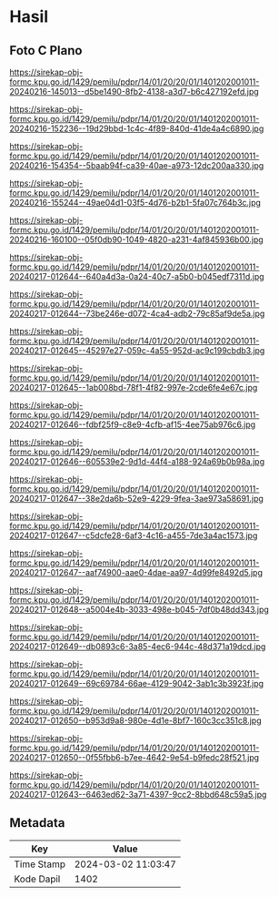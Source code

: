 # Hasil

## Foto C Plano

https://sirekap-obj-formc.kpu.go.id/1429/pemilu/pdpr/14/01/20/20/01/1401202001011-20240216-145013--d5be1490-8fb2-4138-a3d7-b6c427192efd.jpg

https://sirekap-obj-formc.kpu.go.id/1429/pemilu/pdpr/14/01/20/20/01/1401202001011-20240216-152236--19d29bbd-1c4c-4f89-840d-41de4a4c6890.jpg

https://sirekap-obj-formc.kpu.go.id/1429/pemilu/pdpr/14/01/20/20/01/1401202001011-20240216-154354--5baab94f-ca39-40ae-a973-12dc200aa330.jpg

https://sirekap-obj-formc.kpu.go.id/1429/pemilu/pdpr/14/01/20/20/01/1401202001011-20240216-155244--49ae04d1-03f5-4d76-b2b1-5fa07c764b3c.jpg

https://sirekap-obj-formc.kpu.go.id/1429/pemilu/pdpr/14/01/20/20/01/1401202001011-20240216-160100--05f0db90-1049-4820-a231-4af845936b00.jpg

https://sirekap-obj-formc.kpu.go.id/1429/pemilu/pdpr/14/01/20/20/01/1401202001011-20240217-012644--640a4d3a-0a24-40c7-a5b0-b045edf7311d.jpg

https://sirekap-obj-formc.kpu.go.id/1429/pemilu/pdpr/14/01/20/20/01/1401202001011-20240217-012644--73be246e-d072-4ca4-adb2-79c85af9de5a.jpg

https://sirekap-obj-formc.kpu.go.id/1429/pemilu/pdpr/14/01/20/20/01/1401202001011-20240217-012645--45297e27-059c-4a55-952d-ac9c199cbdb3.jpg

https://sirekap-obj-formc.kpu.go.id/1429/pemilu/pdpr/14/01/20/20/01/1401202001011-20240217-012645--1ab008bd-78f1-4f82-997e-2cde6fe4e67c.jpg

https://sirekap-obj-formc.kpu.go.id/1429/pemilu/pdpr/14/01/20/20/01/1401202001011-20240217-012646--fdbf25f9-c8e9-4cfb-af15-4ee75ab976c6.jpg

https://sirekap-obj-formc.kpu.go.id/1429/pemilu/pdpr/14/01/20/20/01/1401202001011-20240217-012646--605539e2-9d1d-44f4-a188-924a69b0b98a.jpg

https://sirekap-obj-formc.kpu.go.id/1429/pemilu/pdpr/14/01/20/20/01/1401202001011-20240217-012647--38e2da6b-52e9-4229-9fea-3ae973a58691.jpg

https://sirekap-obj-formc.kpu.go.id/1429/pemilu/pdpr/14/01/20/20/01/1401202001011-20240217-012647--c5dcfe28-6af3-4c16-a455-7de3a4ac1573.jpg

https://sirekap-obj-formc.kpu.go.id/1429/pemilu/pdpr/14/01/20/20/01/1401202001011-20240217-012647--aaf74900-aae0-4dae-aa97-4d99fe8492d5.jpg

https://sirekap-obj-formc.kpu.go.id/1429/pemilu/pdpr/14/01/20/20/01/1401202001011-20240217-012648--a5004e4b-3033-498e-b045-7df0b48dd343.jpg

https://sirekap-obj-formc.kpu.go.id/1429/pemilu/pdpr/14/01/20/20/01/1401202001011-20240217-012649--db0893c6-3a85-4ec6-944c-48d371a19dcd.jpg

https://sirekap-obj-formc.kpu.go.id/1429/pemilu/pdpr/14/01/20/20/01/1401202001011-20240217-012649--69c69784-66ae-4129-9042-3ab1c3b3923f.jpg

https://sirekap-obj-formc.kpu.go.id/1429/pemilu/pdpr/14/01/20/20/01/1401202001011-20240217-012650--b953d9a8-980e-4d1e-8bf7-160c3cc351c8.jpg

https://sirekap-obj-formc.kpu.go.id/1429/pemilu/pdpr/14/01/20/20/01/1401202001011-20240217-012650--0f55fbb6-b7ee-4642-9e54-b9fedc28f521.jpg

https://sirekap-obj-formc.kpu.go.id/1429/pemilu/pdpr/14/01/20/20/01/1401202001011-20240217-012643--6463ed62-3a71-4397-9cc2-8bbd648c59a5.jpg


## Metadata

| Key        | Value               |
| ---------- | ------------------- |
| Time Stamp | 2024-03-02 11:03:47 |
| Kode Dapil | 1402                |




